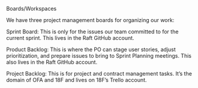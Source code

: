 Boards/Workspaces 

We have three project management boards for organizing our work: 

Sprint Board: This is only for the issues our team committed to for the current sprint. This lives in the Raft GitHub account. 
 

Product Backlog: This is where the PO can stage user stories, adjust prioritization, and prepare issues to bring to Sprint Planning meetings. This also lives in the Raft GitHub account. 
 

Project Backlog: This is for project and contract management tasks. It’s the domain of OFA and 18F and lives on 18F’s Trello account.  
